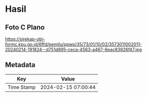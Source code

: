 # Hasil

## Foto C Plano

https://sirekap-obj-formc.kpu.go.id/6ffd/pemilu/ppwp/35/73/01/10/02/3573011002011-20240214-191824--d751d895-ceca-4563-a467-6eac83926f47.jpg


## Metadata

| Key        | Value               |
| ---------- | ------------------- |
| Time Stamp | 2024-02-15 07:00:44 |



